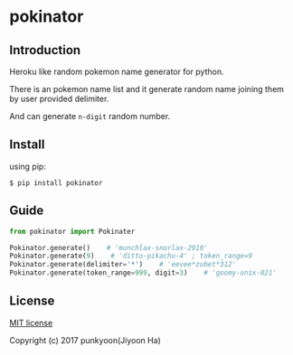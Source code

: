 # pokinator

## Introduction

Heroku like random pokemon name generator for python.

There is an pokemon name list and it generate random name joining them by user provided delimiter.

And can generate `n-digit` random number.

## Install

using pip:

`$ pip install pokinator`

## Guide

```python
from pokinator import Pokinater

Pokinator.generate()    # 'munchlax-snorlax-2910'
Pokinator.generate(9)    # 'ditto-pikachu-4' ; token_range=9
Pokinator.generate(delimiter='*')    # 'eevee*zubet*312'
Pokinator.generate(token_range=999, digit=3)    # 'goomy-onix-021'
```

## License

[MIT license](https://github.com/punkyoon/pokinator/blob/master/LICENSE)

Copyright (c) 2017 punkyoon(Jiyoon Ha)

